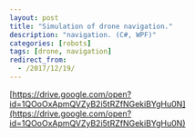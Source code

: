 ```yaml
---
layout: post
title: "Simulation of drone navigation."
description: "navigation. (C#, WPF)"
categories: [robots]
tags: [drone, navigation]
redirect_from:
  - /2017/12/19/
---
```



[https://drive.google.com/open?id=1QOoOxApmQVZyB2i5tRZfNGekiBYgHu0N](https://drive.google.com/open?id=1QOoOxApmQVZyB2i5tRZfNGekiBYgHu0N)
